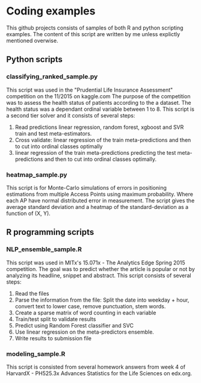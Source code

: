 # Coding examples
This github projects consists of samples of both R and python scripting examples. The content of this script
are written by me unless explictly mentioned overwise.

## Python scripts
### classifying_ranked_sample.py
This script was used in the "Prudential Life Insurance Assessment" competition on the 11/2015 on kaggle.com
The purpose of the competition was to assess the health status of patients according to the a dataset. The
health status was a dependant ordinal variable between 1 to 8.
This script is a second tier solver and it consists of several steps:
1. Read predictions linear regression, random forest, xgboost and SVR train and test meta-estimators.
2. Cross validate: linear regression of the train meta-predictions and then to cut into ordinal classes optimally
3. linear regression of the train meta-predictions predicting the test meta-predictions and then to cut into ordinal classes optimally.
### heatmap_sample.py
This script is for Monte-Carlo simulations of errors in positioning estimations from multiple Access Points using maximum probability.
Where each AP have normal distributed error in measurement.
The script gives the average standard deviation and a heatmap of the standard-deviation as a function of \(X, Y\).

## R programming scripts
### NLP_ensemble_sample.R
This script was used in MITx's 15.071x - The Analytics Edge Spring 2015 competition.
The goal was to predict whether the article is popular or not by analyzing its headline, snippet and abstract.
This script consists of several steps:
1. Read the files
2. Parse the information from the file: Split the date into weekday + hour, convert text to lower case, remove punctuation, stem words.
3. Create a sparse matrix of word counting in each variable
4. Train/test split to validate results
5. Predict using Random Forest classifier and SVC
6. Use linear regression on the meta-predictors ensemble.
7. Write results to submission file
### modeling_sample.R
This script is consisted from several homework answers from week 4 of HarvardX - PH525.3x Advances Statistics for the Life Sciences on edx.org.